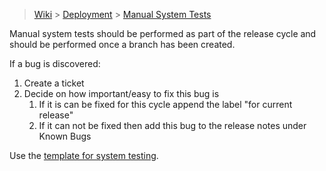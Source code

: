 > [Wiki](Home) > [Deployment](Deployment) > [Manual System Tests](Manual-System-Tests)

Manual system tests should be performed as part of the release cycle and should be performed once a branch has been created.

If a bug is discovered:

1. Create a ticket
1. Decide on how important/easy to fix this bug is
    1. If it is can be fixed for this cycle append the label "for current release"
    1. If it can not be fixed then add this bug to the release notes under Known Bugs

Use the [template for system testing](testing/manual_system_tests_template.xlsx).
